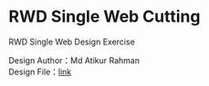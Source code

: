 # RWD Single Web Cutting
RWD Single Web Design Exercise

<!-- Demo：<a href="http://jackylu.byethost7.com/lu/website/rwd-1/index.html" target="_blank">link</a> -->

Design Author：Md Atikur Rahman<br/>
Design File：<a href="https://www.behance.net/gallery/61826909/Web-Design-2018-(Free-PSD)" target="_blank">link</a>
